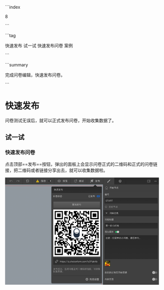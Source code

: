 \```index

8

\```

\```tag

快速发布 试一试 快速发布问卷 案例

\```

\```summary

完成问卷编辑，快速发布问卷。

\```

# 快速发布

问卷测试无误后，就可以正式发布问卷，开始收集数据了。

## 试一试

### 快速发布问卷

点击顶部==发布==按钮，弹出的面板上会显示问卷正式的二维码和正式的问卷链接，把二维码或者链接分享出去，就可以收集数据啦。

<img src='./assets/08quickPublish/quickPublish.png'>
